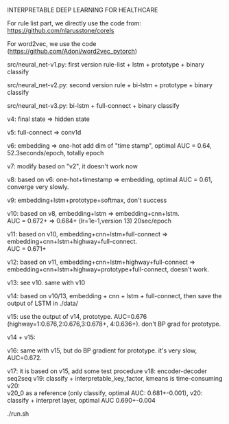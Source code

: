 INTERPRETABLE DEEP LEARNING FOR HEALTHCARE


For rule list part, we directly use the code from:
https://github.com/nlarusstone/corels

For word2vec, we use the code (https://github.com/Adoni/word2vec_pytorch)

src/neural_net-v1.py:  first version rule-list + lstm + prototype + binary classify

src/neural_net-v2.py:  second version rule + bi-lstm + prototype + binary classify

src/neural_net-v3.py:  bi-lstm + full-connect + binary classify 

v4: final state => hidden state

v5: full-connect => conv1d

v6: embedding => one-hot  add dim of "time stamp", optimal AUC = 0.64,   
	52.3seconds/epoch, totally epoch


v7: modify based on "v2", it doesn't work now 

v8: based on v6:  one-hot+timestamp => embedding, optimal AUC = 0.61, converge very slowly.

v9: embedding+lstm+prototype+softmax, don't success

v10: based on v8, embedding+lstm => embedding+cnn+lstm.  
 AUC = 0.672+ => 0.684+ (lr=1e-1,version 13)   20sec/epoch  

v11: based on v10, embedding+cnn+lstm+full-connect => embedding+cnn+lstm+highway+full-connect.   
AUC = 0.671+

v12: based on v11, embedding+cnn+lstm+highway+full-connect => embedding+cnn+lstm+highway+prototype+full-connect, doesn't work.

v13: see v10. same with v10

v14: based on v10/13, embedding + cnn + lstm + full-connect, then save the output of LSTM in ./data/

v15: use the output of v14, prototype. AUC=0.676 (highway=1:0.676,2:0.676,3:0.678+, 4:0.636+).   don't BP grad for prototype.

v14 + v15:

v16: same with v15, but do BP gradient for prototype. it's very slow, AUC=0.672.

v17: it is based on v15, add some test procedure
v18: encoder-decoder seq2seq 
v19: classify + interpretable_key_factor, kmeans is time-consuming
v20:   
       v20_0 as a reference (only classify, optimal AUC: 0.681+-0.001), 
       v20: classify + interpret layer, optimal AUC 0.690+-0.004



./run.sh


